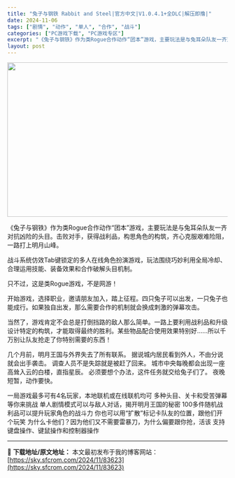 ```yaml
---
title: "兔子与钢铁 Rabbit and Steel|官方中文|V1.0.4.1+全DLC|解压即撸|"
date: 2024-11-06
tags: ["剧情", "动作", "单人", "合作", "战斗"]
categories: ["PC游戏下载", "PC游戏专区"]
excerpt: "《兔子与钢铁》作为类Rogue合作动作“团本”游戏，主要玩法是与兔耳朵队友一齐对抗凶险的头目。击败对手，获得战利品，构思角色的构筑，齐心克服艰难险阻，一路打上明月山峰。 战斗系统仿效Tab键锁定的多人在线角色扮演游戏，玩法围绕巧妙利用全局冷却、合理运用技能、装备效果和合作破解头目机制。 只不过，这是&hellip;"
layout: post
---
```


<img class="aligncenter size-full wp-image-83621" src="https://sky.sfcrom.com/wp-content/uploads/2024/11/2024110608174151.webp" alt="" width="616" height="353" />

《兔子与钢铁》作为类Rogue合作动作“团本”游戏，主要玩法是与兔耳朵队友一齐对抗凶险的头目。击败对手，获得战利品，构思角色的构筑，齐心克服艰难险阻，一路打上明月山峰。

战斗系统仿效Tab键锁定的多人在线角色扮演游戏，玩法围绕巧妙利用全局冷却、合理运用技能、装备效果和合作破解头目机制。

只不过，这是类Rogue游戏，不是网游！

开始游戏，选择职业，邀请朋友加入，踏上征程。四只兔子可以出发，一只兔子也能成行。如果独自出发，那么需要合作的机制就会换成刺激的弹幕攻击。

当然了，游戏肯定不会总是打倒挡路的敌人那么简单。一路上要利用战利品和升级设计特定的构筑，才能取得最终的胜利。某些物品配合使用效果特别好……所以千万别让队友抢走了你特别需要的东西！

几个月前，明月王国与外界失去了所有联系。
据说城内居民看到外人，不由分说就会出手袭击。
调查人员不是失踪就是被赶了回来。
城市中央每晚都会出现一座高耸入云的白楼，直指星辰。
必须要想个办法，这件任务就交给兔子们了。
夜晚短暂，动作要快。

一局游戏最多可有4名玩家，本地联机或在线联机均可
多种头目、关卡和受苦弹幕等你来挑战
单人剧情模式可以与敌人对话，揭开明月王国的秘密
100多件随机战利品可以提升玩家角色的战斗力
你也可以用“扩散”标记卡队友的位置，跟他们开个玩笑
为什么卡他们？因为他们又不需要雷暴刀，为什么偏要跟你抢，活该
支持键盘操作、键鼠操作和控制器操作

---
📖 **下载地址/原文地址：** 本文最初发布于我的博客网站：[https://sky.sfcrom.com/2024/11/83623](https://sky.sfcrom.com/2024/11/83623)
